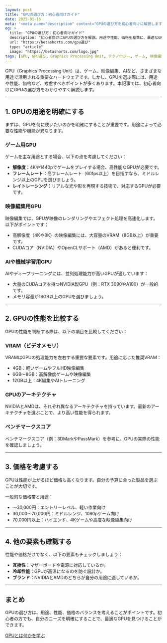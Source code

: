 ```yaml
---
layout: post
title: "GPUの選び方：初心者向けガイド"
date: 2025-01-16
meta: '<meta name="description" content="GPUの選び方を初心者向けに解説します。用途や性能、価格を基準に、最適なGPUを選ぶためのポイントを詳しく紹介します。"><meta name="keywords" content="GPUの選び方, GPU 初心者, Graphics Processing Unit, GPU 比較, GPU 用途"><meta name="author" content="Beta Shorts"><meta name="robots" content="index, follow"><link rel="canonical" href="https://betashorts.com/gpu選び">'
og: >
  title: "GPUの選び方：初心者向けガイド"
  description: "初心者向けにGPUの選び方を解説。用途や性能、価格を基準に、最適なGPUを見つける方法をご紹介します。"
  url: "https://betashorts.com/gpu選び"
  type: "article"
  image: "https://betashorts.com/logo.jpg"
tags: [GPU, GPU選び, Graphics Processing Unit, テクノロジー, ゲーム, 映像編集, AI]
---
```


<p>GPU（Graphics Processing Unit）は、ゲーム、映像編集、AIなど、さまざまな用途で活用される重要なハードウェアです。しかし、GPUを選ぶ際には、用途や性能、価格など、考慮すべきポイントが多くあります。本記事では、初心者向けにGPUの選び方をわかりやすく解説します。</p>

---

<h2>1. GPUの用途を明確にする</h2>
<p>まずは、GPUを何に使いたいのかを明確にすることが重要です。用途によって必要な性能や機能が異なります。</p>

<h3>ゲーム用GPU</h3>
<p>ゲームを主な用途とする場合、以下の点を考慮してください：</p>
<ul>
  <li><strong>解像度：</strong>4Kや1440pでゲームをプレイする場合、高性能なGPUが必要です。</li>
  <li><strong>フレームレート：</strong>高フレームレート（60fps以上）を目指すなら、ミドルレンジ以上のGPUを選びましょう。</li>
  <li><strong>レイトレーシング：</strong>リアルな光や影を再現する技術で、対応するGPUが必要です。</li>
</ul>

<h3>映像編集用GPU</h3>
<p>映像編集では、GPUが映像のレンダリングやエフェクト処理を高速化します。以下がポイントです：</p>
<ul>
  <li>高解像度（4Kや8K）の映像編集には、大容量のVRAM（8GB以上）が重要です。</li>
  <li>CUDAコア（NVIDIA）やOpenCLサポート（AMD）があると便利です。</li>
</ul>

<h3>AIや機械学習用GPU</h3>
<p>AIやディープラーニングには、並列処理能力が高いGPUが適しています：</p>
<ul>
  <li>大量のCUDAコアを持つNVIDIA製GPU（例：RTX 3090やA100）が一般的です。</li>
  <li>メモリ容量が16GB以上のGPUを選びましょう。</li>
</ul>

---

<h2>2. GPUの性能を比較する</h2>
<p>GPUの性能を判断する際は、以下の項目を比較してください：</p>

<h3>VRAM（ビデオメモリ）</h3>
<p>VRAMはGPUの処理能力を左右する重要な要素です。用途に応じた推奨VRAM：</p>
<ul>
  <li>4GB：軽いゲームやフルHD映像編集</li>
  <li>6GB～8GB：高解像度ゲームや映像編集</li>
  <li>12GB以上：4K編集やAIトレーニング</li>
</ul>

<h3>GPUのアーキテクチャ</h3>
<p>NVIDIAとAMDは、それぞれ異なるアーキテクチャを持っています。最新のアーキテクチャを選ぶことで、より高い性能を得られます。</p>

<h3>ベンチマークスコア</h3>
<p>ベンチマークスコア（例：3DMarkやPassMark）を参考に、GPUの実際の性能を確認しましょう。</p>

---

<h2>3. 価格を考慮する</h2>
<p>GPUは性能が上がるほど価格も高くなります。自分の予算に合った製品を選ぶことが大切です。</p>
<p>一般的な価格帯と用途：</p>
<ul>
  <li>～30,000円：エントリーレベル、軽い作業向け</li>
  <li>30,000～70,000円：ミドルレンジ、1080pゲーム向け</li>
  <li>70,000円以上：ハイエンド、4Kゲームや高度な映像編集向け</li>
</ul>

---

<h2>4. 他の要素も確認する</h2>
<p>性能や価格だけでなく、以下の要素もチェックしましょう：</p>
<ul>
  <li><strong>互換性：</strong>マザーボードや電源に対応しているか。</li>
  <li><strong>冷却性能：</strong>GPUが高温になるのを防ぐ設計か。</li>
  <li><strong>ブランド：</strong>NVIDIAとAMDのどちらが自分の用途に適しているか。</li>
</ul>

---

<h2>まとめ</h2>
<p>GPUの選び方は、用途、性能、価格のバランスを考えることがポイントです。初心者の方でも、自分のニーズを明確にすることで、最適なGPUを見つけることができます。</p>

<a href="https://betashorts.com/gpuとは" class="cta">GPUとは何かを学ぶ</a>
